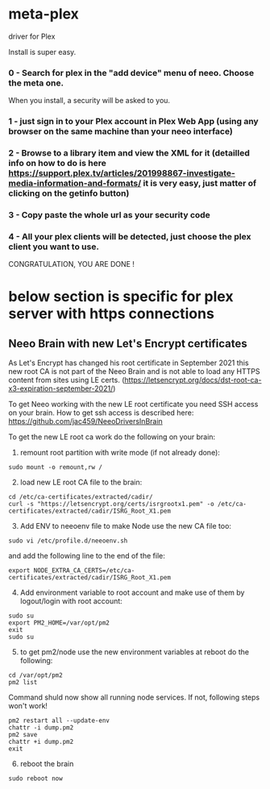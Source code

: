 # meta-plex
driver for Plex

Install is super easy.

### 0 - Search for plex in the "add device" menu of neeo. Choose the meta one.
When you install, a security will be asked to you.
### 1 - just sign in to your Plex account  in Plex Web App (using any browser on the same machine than your neeo interface)
### 2 - Browse to a library item and view the XML for it (detailled info on how to do is here https://support.plex.tv/articles/201998867-investigate-media-information-and-formats/ it is very easy, just matter of clicking on the getinfo button)
### 3 - Copy paste the whole url as your security code
### 4 - All your plex clients will be detected, just choose the plex client you want to use.

CONGRATULATION, YOU ARE DONE !







# below section is specific for plex server with https connections






## Neeo Brain with new Let's Encrypt certificates

As Let's Encrypt has changed his root certificate in September 2021 this new root CA is not part of the Neeo Brain and is not able to load any HTTPS content from sites using LE certs.
(https://letsencrypt.org/docs/dst-root-ca-x3-expiration-september-2021/)

To get Neeo working with the new LE root certificate you need SSH access on your brain. How to get ssh access is described here: https://github.com/jac459/NeeoDriversInBrain

To get the new LE root ca work do the following on your brain:

1. remount root partition with write mode (if not already done):
```
sudo mount -o remount,rw /
```

2. load new LE root CA file to the brain:
```
cd /etc/ca-certificates/extracted/cadir/
curl -s "https://letsencrypt.org/certs/isrgrootx1.pem" -o /etc/ca-certificates/extracted/cadir/ISRG_Root_X1.pem
```

3. Add ENV to neeoenv file to make Node use the new CA file too:
```
sudo vi /etc/profile.d/neeoenv.sh
```

and add the following line to the end of the file:
```
export NODE_EXTRA_CA_CERTS=/etc/ca-certificates/extracted/cadir/ISRG_Root_X1.pem
```

4. Add environment variable to root account and make use of them by logout/login with root account:
```
sudo su
export PM2_HOME=/var/opt/pm2
exit
sudo su
```

5. to get pm2/node use the new environment variables at reboot do the following:
```
cd /var/opt/pm2
pm2 list
```
Command shuld now show all running node services. If not, following steps won't work!


```
pm2 restart all --update-env
chattr -i dump.pm2
pm2 save
chattr +i dump.pm2
exit
```

6. reboot the brain
```
sudo reboot now
```
